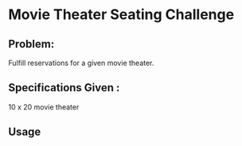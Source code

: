 # Movie Theater Seating Challenge

## Problem:
Fulfill reservations for a given movie theater.

## Specifications Given :
10 x 20 movie theater



## Usage


